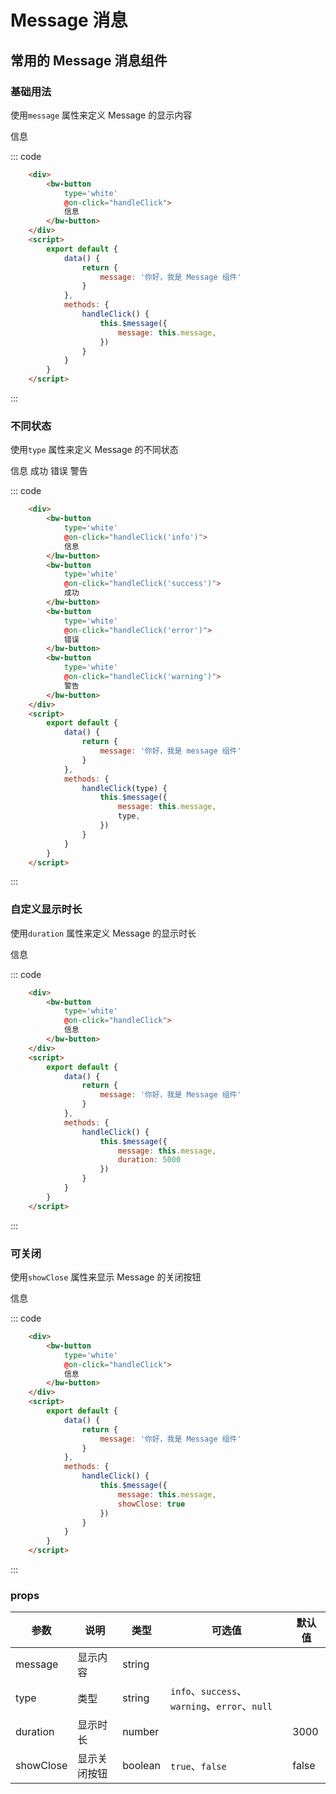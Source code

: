 # Message 消息
常用的 Message 消息组件
-----

### 基础用法
使用```message``` 属性来定义 Message 的显示内容

<div style='margin-bottom: 10px;'>
    <bw-button
        type='white'
        @on-click="handleClick">
        信息
    </bw-button>
</div>
<script>
    export default {
        data() {
            return {
                message: '你好，我是 Message 组件'
            }
        },
        methods: {
            handleClick(type) {
                this.$message({
                    message: this.message,
                    type,
                    duration: 1500
                })
            },
            handleClickShowClose() {
                this.$message({
                    message: this.message,
                    showClose: true
                })
            },
            handleClickDruation() {
                this.$message({
                    message: this.message,
                    duration: 5000
                })
            }
        }
    }
</script>

::: code 
```html
    <div>
        <bw-button
            type='white'
            @on-click="handleClick">
            信息
        </bw-button>
    </div>
    <script>
        export default {
            data() {
                return {
                    message: '你好，我是 Message 组件'
                }
            },
            methods: {
                handleClick() {
                    this.$message({
                        message: this.message,
                    })
                }
            }
        }
    </script>
```
:::

### 不同状态
使用```type``` 属性来定义 Message 的不同状态

<div style='margin-bottom: 10px;'>
    <bw-button
        type='white'
        @on-click="handleClick('info')">
        信息
    </bw-button>
    <bw-button
        type='white'
        @on-click="handleClick('success')">
        成功
    </bw-button>
    <bw-button
        type='white'
        @on-click="handleClick('error')">
        错误
    </bw-button>
    <bw-button
        type='white'
        @on-click="handleClick('warning')">
        警告
    </bw-button>
</div>
<script>
    export default {
        data() {
            return {
                message: '你好，我是 Message 组件'
            }
        },
        methods: {
            handleClick(type) {
                this.$message({
                    message: this.message,
                    type,
                })
            }
        }
    }
</script>

::: code
```html
    <div>
        <bw-button
            type='white'
            @on-click="handleClick('info')">
            信息
        </bw-button>
        <bw-button
            type='white'
            @on-click="handleClick('success')">
            成功
        </bw-button>
        <bw-button
            type='white'
            @on-click="handleClick('error')">
            错误
        </bw-button>
        <bw-button
            type='white'
            @on-click="handleClick('warning')">
            警告
        </bw-button>
    </div>
    <script>
        export default {
            data() {
                return {
                    message: '你好，我是 message 组件'
                }
            },
            methods: {
                handleClick(type) {
                    this.$message({
                        message: this.message,
                        type,
                    })
                }
            }
        }
    </script>
```
:::


### 自定义显示时长
使用```duration``` 属性来定义 Message 的显示时长

<div style='margin-bottom: 10px;'>
    <bw-button
        type='white'
        @on-click="handleClickDruation">
        信息
    </bw-button>
</div>

::: code
```html
    <div>
        <bw-button
            type='white'
            @on-click="handleClick">
            信息
        </bw-button>
    </div>
    <script>
        export default {
            data() {
                return {
                    message: '你好，我是 Message 组件'
                }
            },
            methods: {
                handleClick() {
                    this.$message({
                        message: this.message,
                        duration: 5000
                    })
                }
            }
        }
    </script>
```
:::

### 可关闭
使用```showClose``` 属性来显示 Message 的关闭按钮

<div style='margin-bottom: 10px'>
    <bw-button
        type='white'
        @on-click="handleClickShowClose">
        信息
    </bw-button>
</div>

::: code
```html
    <div>
        <bw-button
            type='white'
            @on-click="handleClick">
            信息
        </bw-button>
    </div>
    <script>
        export default {
            data() {
                return {
                    message: '你好，我是 Message 组件'
                }
            },
            methods: {
                handleClick() {
                    this.$message({
                        message: this.message,
                        showClose: true
                    })
                }
            }
        }
    </script>
```
:::

### props
| 参数      | 说明    | 类型      | 可选值       | 默认值   |
|---------- |-------- |---------- |-------------  |-------- |
| message     | 显示内容   | string  |        |       |
| type     | 类型   | string    |   `info`、`success`、`warning`、`error`、`null` |    |
| duration     | 显示时长   | number    |    |  3000  |
| showClose     | 显示关闭按钮  | boolean    |   `true`、`false` |  false  |

